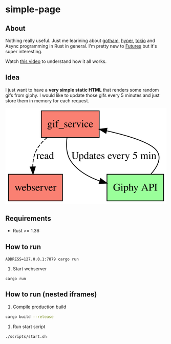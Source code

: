 # simple-page

## About

Nothing really useful. Just me learining about [gotham](https://gotham.rs/),
[hyper](https://hyper.rs/), [tokio](https://tokio.rs/) and Async programming in Rust in general.
I'm pretty new to [Futures](https://blog.rust-lang.org/2019/07/04/Rust-1.36.0.html#the-future-is-here)
but it's super interesting.

Watch [this video](https://www.youtube.com/watch?v=j0SIcN-Y-LA) to understand how it all works.

## Idea

I just want to have a **very simple static HTML** that renders some random gifs from giphy. I would
like to update those gifs every 5 minutes and just store them in memory for each request.

![idea](./idea.svg)

## Requirements

- Rust >= 1.36

## How to run

```
ADDRESS=127.0.0.1:7879 cargo run
```

1. Start webserver

```
cargo run
```

## How to run (nested iframes)

1. Compile production build

```bash
cargo build --release
```

1. Run start script

```bash
./scripts/start.sh
```

